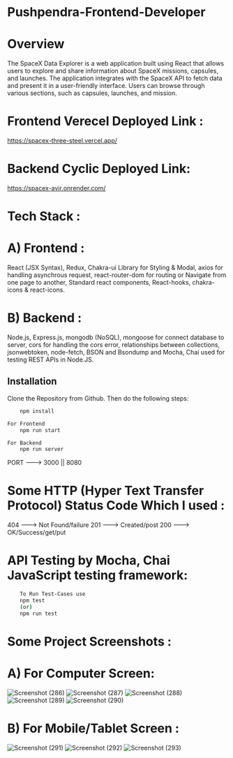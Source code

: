 # Pushpendra-Frontend-Developer
# Overview
The SpaceX Data Explorer is a web application built using React that allows users to explore and share information about SpaceX missions, capsules, and launches. The application integrates with the SpaceX API to fetch data and present it in a user-friendly interface. Users can browse through various sections, such as capsules, launches, and mission.

# Frontend Verecel Deployed Link :
https://spacex-three-steel.vercel.app/
# Backend Cyclic Deployed Link: 
https://spacex-avir.onrender.com/

# Tech Stack :
# A) Frontend :
React (JSX Syntax), Redux, Chakra-ui Library for Styling & Modal, axios for handling asynchrous request, react-router-dom for routing or Navigate from one page to another, Standard react components, React-hooks, chakra-icons & react-icons.
# B) Backend :
Node.js, Express.js, mongodb (NoSQL), mongoose for connect database to server, cors for handling the cors error, relationships between collections, jsonwebtoken, node-fetch, BSON and Bsondump and Mocha, Chai used for testing REST APIs in Node.JS.

## Installation

Clone the Repository from Github. Then do the following steps:

```bash
    npm install

For Frontend
    npm run start

For Backend
    npm run server
```

PORT ---> 3000 || 8080

# Some HTTP (Hyper Text Transfer Protocol) Status Code Which I used :
404 ---> Not Found/failure
201 ---> Created/post
200 --->  OK/Success/get/put


# API Testing by Mocha, Chai JavaScript testing framework:
```bash
    To Run Test-Cases use
    npm test
    (or) 
    npm run test
```

# Some Project Screenshots :
# A) For Computer Screen:
![Screenshot (286)](https://github.com/Pushpendra-1697/Pushpendra-Frontend-Developer/assets/104748364/6aff8db2-90d9-4844-bcef-7480f2d790dc)
![Screenshot (287)](https://github.com/Pushpendra-1697/Pushpendra-Frontend-Developer/assets/104748364/de438d42-d738-4f0c-8831-ea5ae7df0f97)
![Screenshot (288)](https://github.com/Pushpendra-1697/Pushpendra-Frontend-Developer/assets/104748364/4ddecfd7-6509-46cc-b300-23d5a4ed64c6)
![Screenshot (289)](https://github.com/Pushpendra-1697/Pushpendra-Frontend-Developer/assets/104748364/dee1b7a3-e684-4376-b182-c80f487418e2)
![Screenshot (290)](https://github.com/Pushpendra-1697/Pushpendra-Frontend-Developer/assets/104748364/90b2d7bb-0c34-497b-9cf6-c7d4459cb895)
# B) For Mobile/Tablet Screen :
![Screenshot (291)](https://github.com/Pushpendra-1697/Pushpendra-Frontend-Developer/assets/104748364/e27729c3-133a-40b6-bfc2-1f5b917897b7)
![Screenshot (292)](https://github.com/Pushpendra-1697/Pushpendra-Frontend-Developer/assets/104748364/510aac4f-1fa9-494a-9b17-fc4aa8749366)
![Screenshot (293)](https://github.com/Pushpendra-1697/Pushpendra-Frontend-Developer/assets/104748364/dbdf17cf-fcbb-4009-99de-caa153e089fd)

